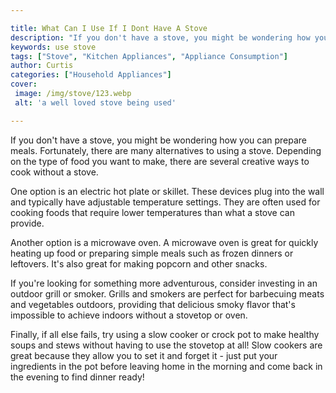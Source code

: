 ```yaml
---

title: What Can I Use If I Dont Have A Stove
description: "If you don't have a stove, you might be wondering how you can prepare meals. Fortunately, there are many alternatives to using a s...see more detail"
keywords: use stove
tags: ["Stove", "Kitchen Appliances", "Appliance Consumption"]
author: Curtis
categories: ["Household Appliances"]
cover: 
 image: /img/stove/123.webp
 alt: 'a well loved stove being used'

---
```


If you don't have a stove, you might be wondering how you can prepare meals. Fortunately, there are many alternatives to using a stove. Depending on the type of food you want to make, there are several creative ways to cook without a stove. 

One option is an electric hot plate or skillet. These devices plug into the wall and typically have adjustable temperature settings. They are often used for cooking foods that require lower temperatures than what a stove can provide. 

Another option is a microwave oven. A microwave oven is great for quickly heating up food or preparing simple meals such as frozen dinners or leftovers. It's also great for making popcorn and other snacks. 

If you're looking for something more adventurous, consider investing in an outdoor grill or smoker. Grills and smokers are perfect for barbecuing meats and vegetables outdoors, providing that delicious smoky flavor that's impossible to achieve indoors without a stovetop or oven. 

Finally, if all else fails, try using a slow cooker or crock pot to make healthy soups and stews without having to use the stovetop at all! Slow cookers are great because they allow you to set it and forget it - just put your ingredients in the pot before leaving home in the morning and come back in the evening to find dinner ready!
